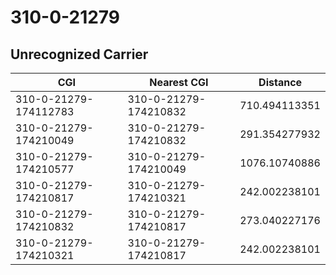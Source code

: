 # 310-0-21279
## Unrecognized Carrier


| CGI | Nearest CGI | Distance |
|-----|-------------|----------|
| 310-0-21279-174112783 | 310-0-21279-174210832 | 710.494113351 |
| 310-0-21279-174210049 | 310-0-21279-174210832 | 291.354277932 |
| 310-0-21279-174210577 | 310-0-21279-174210049 | 1076.10740886 |
| 310-0-21279-174210817 | 310-0-21279-174210321 | 242.002238101 |
| 310-0-21279-174210832 | 310-0-21279-174210817 | 273.040227176 |
| 310-0-21279-174210321 | 310-0-21279-174210817 | 242.002238101 |
